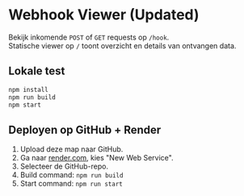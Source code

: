 
# Webhook Viewer (Updated)

Bekijk inkomende `POST` of `GET` requests op `/hook`.  
Statische viewer op `/` toont overzicht en details van ontvangen data.

## Lokale test

```bash
npm install
npm run build
npm start
```

## Deployen op GitHub + Render

1. Upload deze map naar GitHub.
2. Ga naar [render.com](https://render.com), kies "New Web Service".
3. Selecteer de GitHub-repo.
4. Build command: `npm run build`
5. Start command: `npm run start`
